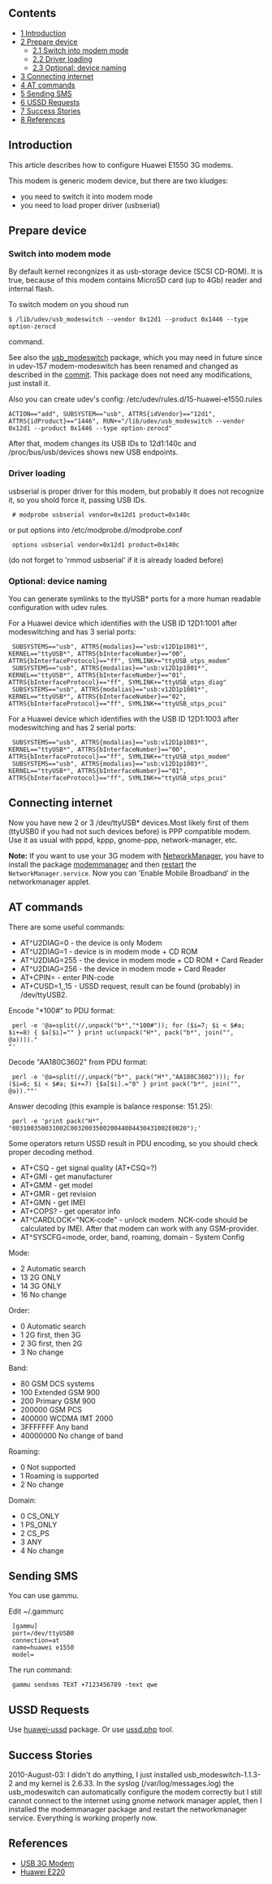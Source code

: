 ## Contents

*   [1 Introduction](#Introduction)
*   [2 Prepare device](#Prepare_device)
    *   [2.1 Switch into modem mode](#Switch_into_modem_mode)
    *   [2.2 Driver loading](#Driver_loading)
    *   [2.3 Optional: device naming](#Optional:_device_naming)
*   [3 Connecting internet](#Connecting_internet)
*   [4 AT commands](#AT_commands)
*   [5 Sending SMS](#Sending_SMS)
*   [6 USSD Requests](#USSD_Requests)
*   [7 Success Stories](#Success_Stories)
*   [8 References](#References)

## Introduction

This article describes how to configure Huawei E1550 3G modems.

This modem is generic modem device, but there are two kludges:

*   you need to switch it into modem mode
*   you need to load proper driver (usbserial)

## Prepare device

### Switch into modem mode

By default kernel recongnizes it as usb-storage device (SCSI CD-ROM). It is true, because of this modem contains MicroSD card (up to 4Gb) reader and internal flash.

To switch modem on you shoud run

```
$ /lib/udev/usb_modeswitch --vendor 0x12d1 --product 0x1446 --type option-zerocd

```

command.

See also the [usb_modeswitch](https://www.archlinux.org/packages/?name=usb_modeswitch) package, which you may need in future since in udev-157 modem-modeswitch has been renamed and changed as described in the [commit](http://git.kernel.org/?p=linux/hotplug/udev.git;a=commit;h=4dd9b291354e76f34b0d6d7b5c3b28d03a624418). This package does not need any modifications, just install it.

Also you can create udev's config: /etc/udev/rules.d/15-huawei-e1550.rules

```
ACTION=="add", SUBSYSTEM=="usb", ATTRS{idVendor}=="12d1", ATTRS{idProduct}=="1446", RUN+="/lib/udev/usb_modeswitch --vendor 0x12d1 --product 0x1446 --type option-zerocd"

```

After that, modem changes its USB IDs to 12d1:140c and /proc/bus/usb/devices shows new USB endpoints.

### Driver loading

usbserial is proper driver for this modem, but probably it does not recognize it, so you shold force it, passing USB IDs.

```
 # modprobe usbserial vendor=0x12d1 product=0x140c

```

or put options into /etc/modprobe.d/modprobe.conf

```
 options usbserial vendor=0x12d1 product=0x140c

```

(do not forget to 'rmmod usbserial' if it is already loaded before)

### Optional: device naming

You can generate symlinks to the ttyUSB* ports for a more human readable configuration with udev rules.

For a Huawei device which identifies with the USB ID 12D1:1001 after modeswitching and has 3 serial ports:

```
 SUBSYSTEMS=="usb", ATTRS{modalias}=="usb:v12D1p1001*", KERNEL=="ttyUSB*", ATTRS{bInterfaceNumber}=="00", ATTRS{bInterfaceProtocol}=="ff", SYMLINK+="ttyUSB_utps_modem"
 SUBSYSTEMS=="usb", ATTRS{modalias}=="usb:v12D1p1001*", KERNEL=="ttyUSB*", ATTRS{bInterfaceNumber}=="01", ATTRS{bInterfaceProtocol}=="ff", SYMLINK+="ttyUSB_utps_diag"
 SUBSYSTEMS=="usb", ATTRS{modalias}=="usb:v12D1p1001*", KERNEL=="ttyUSB*", ATTRS{bInterfaceNumber}=="02", ATTRS{bInterfaceProtocol}=="ff", SYMLINK+="ttyUSB_utps_pcui"

```

For a Huawei device which identifies with the USB ID 12D1:1003 after modeswitching and has 2 serial ports:

```
 SUBSYSTEMS=="usb", ATTRS{modalias}=="usb:v12D1p1003*", KERNEL=="ttyUSB*", ATTRS{bInterfaceNumber}=="00", ATTRS{bInterfaceProtocol}=="ff", SYMLINK+="ttyUSB_utps_modem"
 SUBSYSTEMS=="usb", ATTRS{modalias}=="usb:v12D1p1003*", KERNEL=="ttyUSB*", ATTRS{bInterfaceNumber}=="01", ATTRS{bInterfaceProtocol}=="ff", SYMLINK+="ttyUSB_utps_pcui"

```

## Connecting internet

Now you have new 2 or 3 /dev/ttyUSB* devices.Most likely first of them (ttyUSB0 if you had not such devices before) is PPP compatible modem. Use it as usual with pppd, kppp, gnome-ppp, network-manager, etc.

**Note:** If you want to use your 3G modem with [NetworkManager](/index.php/NetworkManager "NetworkManager"), you have to install the package [modemmanager](https://www.archlinux.org/packages/?name=modemmanager) and then [restart](/index.php/Restart "Restart") the `NetworkManager.service`. Now you can 'Enable Mobile Broadband' in the networkmanager applet.

## AT commands

There are some useful commands:

*   AT^U2DIAG=0 - the device is only Modem
*   AT^U2DIAG=1 - device is in modem mode + CD ROM
*   AT^U2DIAG=255 - the device in modem mode + CD ROM + Card Reader
*   AT^U2DIAG=256 - the device in modem mode + Card Reader
*   AT+CPIN=<PIN-CODE> - enter PIN-code
*   AT+CUSD=1,<PDU-encoded-USSD-code>,15 - USSD request, result can be found (probably) in /dev/ttyUSB2.

Encode "*100#" to PDU format:

```
 perl -e '@a=split(//,unpack("b*","*100#")); for ($i=7; $i < $#a; $i+=8) { $a[$i]="" } print uc(unpack("H*", pack("b*", join("", @a))))."
"'

```

Decode "AA180C3602" from PDU format:

```
 perl -e '@a=split(//,unpack("b*", pack("H*","AA180C3602"))); for ($i=6; $i < $#a; $i+=7) {$a[$i].="0" } print pack("b*", join("", @a)).""'

```

Answer decoding (this example is balance response: 151.25):

```
 perl -e 'print pack("H*", "003100350031002C003200350020044004430431002E0020");'

```

Some operators return USSD result in PDU encoding, so you should check proper decoding method.

*   AT+CSQ - get signal quality (AT+CSQ=?)
*   AT+GMI - get manufacturer
*   AT+GMM - get model
*   AT+GMR - get revision
*   AT+GMN - get IMEI
*   AT+COPS? - get operator info
*   AT^CARDLOCK="NCK-code" - unlock modem. NCK-code should be calculated by IMEI. After that modem can work with any GSM-provider.
*   AT^SYSCFG=mode, order, band, roaming, domain - System Config

Mode:

*   2 Automatic search
*   13 2G ONLY
*   14 3G ONLY
*   16 No change

Order:

*   0 Automatic search
*   1 2G first, then 3G
*   2 3G first, then 2G
*   3 No change

Band:

*   80 GSM DCS systems
*   100 Extended GSM 900
*   200 Primary GSM 900
*   200000 GSM PCS
*   400000 WCDMA IMT 2000
*   3FFFFFFF Any band
*   40000000 No change of band

Roaming:

*   0 Not supported
*   1 Roaming is supported
*   2 No change

Domain:

*   0 CS_ONLY
*   1 PS_ONLY
*   2 CS_PS
*   3 ANY
*   4 No change

## Sending SMS

You can use gammu.

Edit ~/.gammurc

```
 [gammu]
 port=/dev/ttyUSB0
 connection=at
 name=huawei e1550
 model=

```

The run command:

```
 gammu sendsms TEXT +7123456789 -text qwe

```

## USSD Requests

Use [huawei-ussd](https://aur.archlinux.org/packages/huawei-ussd/) package. Or use [ussd.php](https://github.com/gnomeby/ussd) tool.

## Success Stories

2010-August-03: I didn't do anything, I just installed usb_modeswitch-1.1.3-2 and my kernel is 2.6.33\. In the syslog (/var/log/messages.log) the usb_modeswitch can automatically configure the modem correctly but I still cannot connect to the internet using gnome network manager applet, then I installed the modemmanager package and restart the networkmanager service. Everything is working properly now.

## References

*   [USB 3G Modem](/index.php/USB_3G_Modem "USB 3G Modem")
*   [Huawei E220](/index.php/Huawei_E220 "Huawei E220")